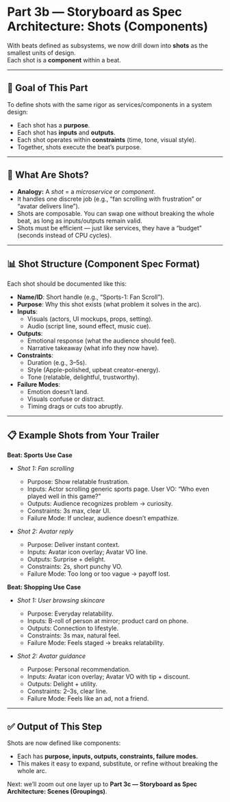 # Part 3b — Storyboard as Spec Architecture: Shots (Components)

With beats defined as subsystems, we now drill down into **shots** as the smallest units of design.  
Each shot is a **component** within a beat.

---

## 🎯 Goal of This Part
To define shots with the same rigor as services/components in a system design:  
- Each shot has a **purpose**.  
- Each shot has **inputs** and **outputs**.  
- Each shot operates within **constraints** (time, tone, visual style).  
- Together, shots execute the beat’s purpose.

---

## 🧩 What Are Shots?
- **Analogy:** A *shot* = a *microservice or component*.  
- It handles one discrete job (e.g., “fan scrolling with frustration” or “avatar delivers line”).  
- Shots are composable. You can swap one without breaking the whole beat, as long as inputs/outputs remain valid.  
- Shots must be efficient — just like services, they have a “budget” (seconds instead of CPU cycles).

---

## 📊 Shot Structure (Component Spec Format)

Each shot should be documented like this:

- **Name/ID**: Short handle (e.g., “Sports-1: Fan Scroll”).  
- **Purpose**: Why this shot exists (what problem it solves in the arc).  
- **Inputs**:  
  - Visuals (actors, UI mockups, props, setting).  
  - Audio (script line, sound effect, music cue).  
- **Outputs**:  
  - Emotional response (what the audience should feel).  
  - Narrative takeaway (what info they now have).  
- **Constraints**:  
  - Duration (e.g., 3–5s).  
  - Style (Apple-polished, upbeat creator-energy).  
  - Tone (relatable, delightful, trustworthy).  
- **Failure Modes**:  
  - Emotion doesn’t land.  
  - Visuals confuse or distract.  
  - Timing drags or cuts too abruptly.  

---

## 📋 Example Shots from Your Trailer

**Beat: Sports Use Case**  
- *Shot 1: Fan scrolling*  
  - Purpose: Show relatable frustration.  
  - Inputs: Actor scrolling generic sports page. User VO: “Who even played well in this game?”  
  - Outputs: Audience recognizes problem → curiosity.  
  - Constraints: 3s max, clear UI.  
  - Failure Mode: If unclear, audience doesn’t empathize.  

- *Shot 2: Avatar reply*  
  - Purpose: Deliver instant context.  
  - Inputs: Avatar icon overlay; Avatar VO line.  
  - Outputs: Surprise + delight.  
  - Constraints: 2s, short punchy VO.  
  - Failure Mode: Too long or too vague → payoff lost.  

**Beat: Shopping Use Case**  
- *Shot 1: User browsing skincare*  
  - Purpose: Everyday relatability.  
  - Inputs: B-roll of person at mirror; product card on phone.  
  - Outputs: Connection to lifestyle.  
  - Constraints: 3s max, natural feel.  
  - Failure Mode: Feels staged → breaks relatability.  

- *Shot 2: Avatar guidance*  
  - Purpose: Personal recommendation.  
  - Inputs: Avatar icon overlay; Avatar VO with tip + discount.  
  - Outputs: Delight + utility.  
  - Constraints: 2–3s, clear line.  
  - Failure Mode: Feels like an ad, not a friend.  

---

## ✅ Output of This Step
Shots are now defined like components:  
- Each has **purpose, inputs, outputs, constraints, failure modes.**  
- This makes it easy to expand, substitute, or refine without breaking the whole arc.  

Next: we’ll zoom out one layer up to **Part 3c — Storyboard as Spec Architecture: Scenes (Groupings)**.
